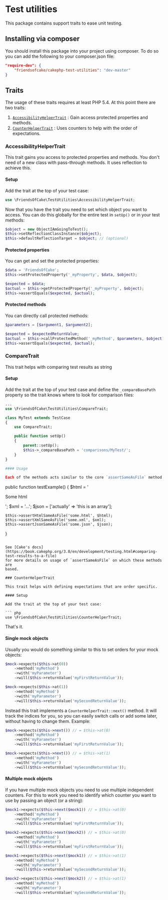 # Test utilities

This package contains support traits to ease unit testing.

## Installing via composer

You should install this package into your project using composer. To do so you
can add the following to your composer.json file:

``` json
"require-dev": {
    "friendsofcake/cakephp-test-utilities": "dev-master"
}

```

## Traits

The usage of these traits requires at least PHP 5.4. At this point there are
two traits:

1. [`AccessibilityHelperTrait`](#accessibilityhelpertrait) : Gain access protected properties and methods.
2. [`CounterHelperTrait`](#counterhelpertrait) : Uses counters to help with the order of expectations.

### AccessibilityHelperTrait

This trait gains you access to protected properties and methods. You don't need
of a new class with pass-through methods. It uses reflection to achieve this.

#### Setup

Add the trait at the top of your test case:

``` php
use \FriendsOfCake\TestUtilities\AccessibilityHelperTrait;
```

Now that you have the trait you need to set which object you want to access.
You can do this globally for the entire test in `setUp()` or in your test
methods:

``` php
$object = new ObjectIAmGoingToTest();
$this->setReflectionClassInstance($object);
$this->defaultReflectionTarget = $object; // (optional)
```

#### Protected properties

You can get and set the protected properties:

``` php
$data = 'FriendsOfCake';
$this->setProtectedProperty('_myProperty', $data, $object);

$expected = $data;
$actual = $this->getProtectedProperty('_myProperty', $object);
$this->assertEquals($expected, $actual);
```

#### Protected methods

You can directly call protected methods:

``` php
$parameters = [$argument1, $argument2];

$expected = $expectedReturnValue;
$actual = $this->callProtectedMethod('_myMethod', $parameters, $object);
$this->assertEquals($expected, $actual);
```

### CompareTrait

This trait helps with comparing test results as string

#### Setup

Add the trait at the top of your test case and define the `_compareBasePath`
property so the trait knows where to look for comparison files:

``` php
...
use \FriendsOfCake\TestUtilities\CompareTrait;

class MyTest extends TestCase
{
    use CompareTrait;

    public function setUp()
    {
        parent::setUp();
        $this->_compareBasePath = 'comparisons/MyTest/';
    }
}

#### Usage

Each of the methods acts similar to the core `assertSameAsFile` method:

```
public function testExample()
{
    $html = '<p>Some html</p>';
    $xml = '<?xml version="1.0" encoding="UTF-8"?><thing>...</thing>';
    $json = ['actually' => 'this is an array'];

    $this->assertHtmlSameAsFile('some.html', $html);
    $this->assertXmlSameAsFile('some.xml', $xml);
    $this->assertJsonSameAsFile('some.json', $json);
}
```

See [Cake's docs](https://book.cakephp.org/3.0/en/development/testing.html#comparing-test-results-to-a-file)
for more details on usage of `assertSameAsFile` on which these methods are
based.

### CounterHelperTrait

This trait helps with defining expectations that are order specific.

#### Setup

Add the trait at the top of your test case:

``` php
use \FriendsOfCake\TestUtilities\CounterHelperTrait;
```

That's it.

#### Single mock objects

Usually you would do something similar to this to set orders for your mock
objects:

``` php
$mock->expects($this->at(0))
    ->method('myMethod')
    ->with('myParameter')
    ->will($this->returnValue('myFirstReturnValue'));

$mock->expects($this->at(1))
    ->method('myMethod')
    ->with('myParameter')
    ->will($this->returnValue('mySecondReturnValue'));
```

Instead this trait implements a `CounterHelperTrait::next()` method. It will
track the indices for you, so you can easily switch calls or add some later,
without having to change them. Example:

``` php
$mock->expects($this->next()) // = $this->at(0)
    ->method('myMethod')
    ->with('myParameter')
    ->will($this->returnValue('myFirstReturnValue'));

$mock->expects($this->next()) // = $this->at(1)
    ->method('myMethod')
    ->with('myParameter')
    ->will($this->returnValue('mySecondReturnValue'));
```

#### Multiple mock objects

If you have multiple mock objects you need to use multiple independent
counters. For this to work you need to identify which counter you want to use
by passing an object (or a string):

``` php
$mock1->expects($this->next($mock1)) // = $this->at(0)
    ->method('myMethod')
    ->with('myParameter')
    ->will($this->returnValue('myFirstReturnValue'));

$mock2->expects($this->next($mock2)) // = $this->at(0)
    ->method('myMethod')
    ->with('myParameter')
    ->will($this->returnValue('myFirstReturnValue'));

$mock1->expects($this->next($mock1)) // = $this->at(1)
    ->method('myMethod')
    ->with('myParameter')
    ->will($this->returnValue('mySecondReturnValue'));

$mock2->expects($this->next($mock2)) // = $this->at(1)
    ->method('myMethod')
    ->with('myParameter')
    ->will($this->returnValue('mySecondReturnValue'));
```
